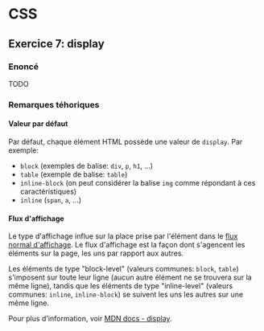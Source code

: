 # CSS

## Exercice 7: display

### Enoncé

TODO

### Remarques téhoriques

#### Valeur par défaut

Par défaut, chaque élément HTML possède une valeur de `display`. Par exemple:
 - `block` (exemples de balise: `div`, `p`, `h1`, ...)
 - `table` (exemple de balise: `table`)
 - `inline-block` (on peut considérer la balise `img` comme répondant à ces caractéristiques)
 - `inline` (`span`, `a`, ...)

#### Flux d'affichage

Le type d'affichage influe sur la place prise par l'élément dans le [flux normal d'affichage](https://developer.mozilla.org/fr/docs/Learn/CSS/CSS_layout/Normal_Flow). Le flux d'affichage est la façon dont s'agencent les éléments sur la page, les uns par rapport aux autres.

Les éléments de type "block-level"  (valeurs communes: `block`, `table`) s'imposent sur toute leur ligne (aucun autre élément ne se trouvera sur la même ligne), tandis que les éléments de type "inline-level"  (valeurs communes: `inline`, `inline-block`) se suivent les uns les autres sur une même ligne.

Pour plus d'information, voir [MDN docs - display](https://developer.mozilla.org/fr/docs/Web/CSS/display).
